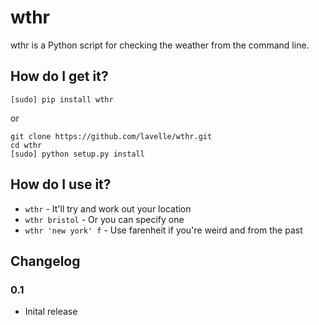 # wthr

wthr is a Python script for checking the weather from the command line.

## How do I get it?

`[sudo] pip install wthr`

or

```
git clone https://github.com/lavelle/wthr.git
cd wthr
[sudo] python setup.py install
```

## How do I use it?

- `wthr` - It'll try and work out your location
- `wthr bristol` - Or you can specify one
- `wthr 'new york' f` - Use farenheit if you're weird and from the past

## Changelog

### 0.1
- Inital release
